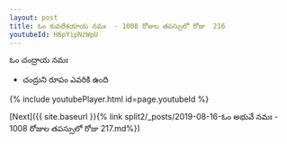 ```yaml
---
layout: post
title: ఓం కువలేశయాయ నమః  - 1008 రోజుల తపస్సులో రోజు  216
youtubeId: H6pYipNzWpU
---
```

 
 
 ఓం చంద్రాయ నమః  
 
 -  చంద్రుని రూపం ఎవరికి ఉంది 
 
  
 
  
 
 
 
 
 
 


{% include youtubePlayer.html id=page.youtubeId %}
 
[Next]({{ site.baseurl }}{% link  split2/_posts/2019-08-16-ఓం అభువే నమః  - 1008 రోజుల తపస్సులో రోజు  217.md%})
 
